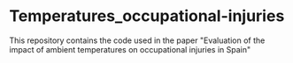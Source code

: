 # Temperatures_occupational-injuries
This repository contains the code used in the paper "Evaluation of the impact of ambient temperatures on occupational injuries in Spain"
